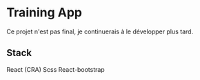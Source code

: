 # Training App

Ce projet n'est pas final, je continuerais à le développer plus tard.

## Stack
React (CRA)
Scss
React-bootstrap

